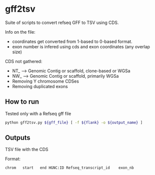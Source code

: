 # gff2tsv

Suite of scripts to convert refseq GFF to TSV using CDS.

Info on the file:

- coordinates get converted from 1-based to 0-based format.
- exon number is infered using cds and exon coordinates (any overlap size)

CDS not gathered:

- NT_ --> Genomic Contig or scaffold, clone-based or WGSa
- NW_ --> Genomic Contig or scaffold, primarily WGSa
- Removing Y chromosome CDSes
- Removing duplicated exons

## How to run

Tested only with a Refseq gff file

```bash
python gff2tsv.py ${gff_file} [ -f ${flank} -o ${output_name} ]
```

## Outputs

TSV file with the CDS

Format:

```tsv
chrom   start   end HGNC:ID Refseq_transcript_id    exon_nb
```
